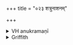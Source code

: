 +++
title = "०२३ शत्रुनाशनम्"

+++

<details><summary>VH anukramaṇī</summary>

शत्रुनाशनम्।  
१-५ अथर्वा। आपः। (एकावसानम्) १-४ समविषमा, ५ स्वराड्विषमा।
</details>



<details><summary>Griffith</summary>

It appears that hymns 20-23 were omitted--JBH
</details>
